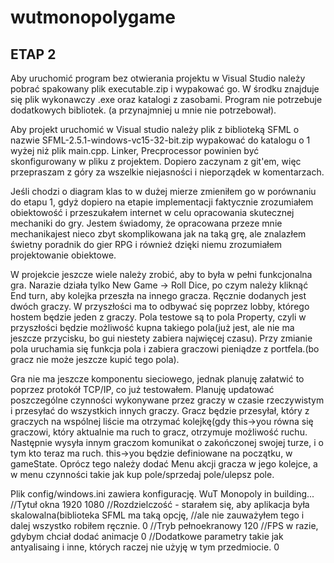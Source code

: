 # wutmonopolygame

ETAP 2
----------------------------------------------------------------------------------------------


Aby uruchomić program bez otwierania projektu w Visual Studio należy pobrać spakowany plik executable.zip i wypakować go. W środku znajduje się plik wykonawczy .exe oraz katalogi z zasobami. Program nie potrzebuje dodatkowych bibliotek. (a przynajmniej u mnie nie potrzebował).

Aby projekt uruchomić w Visual studio należy plik z biblioteką SFML o nazwie  	SFML-2.5.1-windows-vc15-32-bit.zip wypakować do katalogu o 1 wyżej niż plik main.cpp. Linker, Precprocessor powinien być skonfigurowany w pliku z projektem.
Dopiero zaczynam z git'em, więc przepraszam z góry za wszelkie niejasności i nieporządek w komentarzach.



Jeśli chodzi o diagram klas to w dużej mierze zmieniłem go w porównaniu do etapu 1, gdyż dopiero na etapie implementacji faktycznie zrozumiałem obiektowość i przeszukałem internet w celu opracowania skutecznej mechaniki do gry. Jestem świadomy, 
że opracowana przeze mnie mechanikajest nieco zbyt skomplikowana jak na taką grę, ale znalazłem świetny poradnik do gier RPG i 
również dzięki niemu zrozumiałem projektowanie obiektowe.

W projekcie jeszcze wiele należy zrobić, aby to była w pełni funkcjonalna gra. Narazie działa tylko New Game -> Roll Dice, 
po czym należy kliknąć End turn, aby kolejka przeszła na innego gracza. Ręcznie dodanych jest dwóch graczy. W przyszłości ma to
odbywać się poprzez lobby, którego hostem będzie jeden z graczy. Pola testowe są to pola Property, czyli w przyszłości
będzie możliwość kupna takiego pola(już jest, ale nie ma jeszcze przycisku, bo gui niestety zabiera najwięcej czasu). Przy zmianie pola
uruchamia się funkcja pola i zabiera graczowi pieniądze z portfela.(bo gracz nie może jeszcze kupić tego pola).

Gra nie ma jeszcze komponentu sieciowego, jednak planuję załatwić to poprzez protokół TCP/IP, co już testowałem. Planuję updatować
poszczególne czynności wykonywane przez graczy w czasie rzeczywistym i przesyłać do wszystkich innych graczy. Gracz będzie
przesyłał, który z graczych na wspólnej liście ma otrzymać kolejkę(gdy this->you równa się graczowi, który aktualnie ma ruch
to gracz, otrzymuje możliwość ruchu. Następnie wysyła innym graczom komunikat o zakończonej swojej turze, i o tym kto teraz ma ruch.
this->you będzie definiowane na początku, w gameState. Oprócz tego należy dodać Menu akcji gracza w jego kolejce, a w menu czynności
takie jak kup pole/sprzedaj pole/ulepsz pole. 

Plik config/windows.ini zawiera konfigurację.
WuT Monopoly in building... //Tytuł okna
1920 1080                   //Rozdzielczość - starałem się, aby aplikacja była skalowalna(biblioteka SFML ma taką opcję, 
                            //ale nie zauważyłem tego i dalej wszystko robiłem ręcznie.
0                           //Tryb pełnoekranowy
120                         //FPS w razie, gdybym chciał dodać animacje
0                           //Dodatkowe parametry takie jak antyalisaing i inne, których raczej nie użyję w tym przedmiocie.
0
